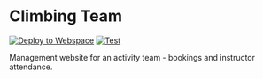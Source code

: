 # Climbing Team

[![Deploy to Webspace](https://github.com/sparksp/climbing-team/actions/workflows/deploy.yaml/badge.svg)](https://github.com/foxcoverts/climbing-team/deployments)
[![Test](https://github.com/foxcoverts/climbing-team/actions/workflows/test.yaml/badge.svg)](https://github.com/foxcoverts/climbing-team/actions/workflows/test.yaml)

Management website for an activity team - bookings and instructor attendance.
